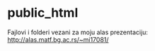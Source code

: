 # public_html
Fajlovi i folderi vezani za moju alas prezentaciju:
http://alas.matf.bg.ac.rs/~mi17081/

